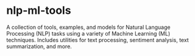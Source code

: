 # nlp-ml-tools
 A collection of tools, examples, and models for Natural Language Processing (NLP) tasks using a variety of Machine Learning (ML) techniques. Includes utilities for text processing, sentiment analysis, text summarization, and more.
